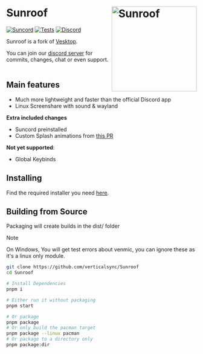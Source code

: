 # Sunroof [<img src="./static/icon.png" width="225" align="right" alt="Sunroof">](https://github.com/verticalsync/Sunroof)

[![Suncord](https://img.shields.io/badge/Suncord-yellow?style=flat)](https://github.com/verticalsync/Suncord)
[![Tests](https://github.com/verticalsync/Sunroof/actions/workflows/test.yml/badge.svg?branch=main)](https://github.com/verticalsync/Sunroof/actions/workflows/test.yml)
[![Discord](https://img.shields.io/discord/1207691698386501634.svg?color=768AD4&label=Discord&logo=discord&logoColor=white)](https://discord.gg/VasF3Ma4Ab)

Sunroof is a fork of [Vesktop](https://github.com/Vencord/Vesktop).

You can join our [discord server](https://discord.gg/VasF3Ma4Ab) for commits, changes, chat or even support.<br></br> 


## Main features
- Much more lightweight and faster than the official Discord app
- Linux Screenshare with sound & wayland

**Extra included changes**
- Suncord preinstalled
- Custom Splash animations from [this PR](https://github.com/Vencord/Vesktop/pull/355)

**Not yet supported**:
- Global Keybinds
  

## Installing

Find the required installer you need [here](https://github.com/verticalsync/Sunroof/releases/latest).
  
## Building from Source
Packaging will create builds in the dist/ folder
> [!NOTE]
> On Windows, You will get test errors about venmic, you can ignore these as it's a linux only module.

```sh
git clone https://github.com/verticalsync/Sunroof
cd Sunroof

# Install Dependencies
pnpm i

# Either run it without packaging
pnpm start

# Or package
pnpm package
# Or only build the pacman target
pnpm package --linux pacman
# Or package to a directory only
pnpm package:dir
```
